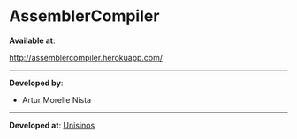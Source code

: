 # AssemblerCompiler

<b>Available at</b>: 

http://assemblercompiler.herokuapp.com/
***
<b>Developed by</b>: 
* Artur Morelle Nista

***

<b>Developed at</b>: 
<a href="www.unisinos.br"> Unisinos </a>
